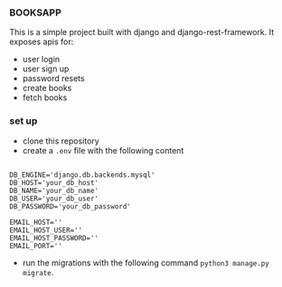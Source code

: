 ### BOOKSAPP
This is a simple project built with django and django-rest-framework.
It exposes apis for:
- user login
- user sign up
- password resets
- create books
- fetch books

### set up
- clone this repository
- create a `.env` file with the following content
```

DB_ENGINE='django.db.backends.mysql' 
DB_HOST='your_db_host'
DB_NAME='your_db_name'
DB_USER='your_db_user'
DB_PASSWORD='your_db_password'

EMAIL_HOST=''
EMAIL_HOST_USER=''
EMAIL_HOST_PASSWORD=''
EMAIL_PORT=''
```
- run the migrations with the following command `python3 manage.py migrate`.
